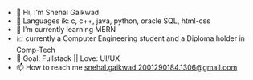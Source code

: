 - 👋 Hi, I’m Snehal Gaikwad
- 👀 Languages ik: c, c++, java, python, oracle SQL, html-css 
- 🌱 I’m currently learning MERN
- 📈 currently a Computer Engineering student and a Diploma holder in Comp-Tech
- 🚩 Goal: Fullstack || Love: UI/UX
- 📫 How to reach me snehal.gaikwad.2001290184.1306@gmail.com
